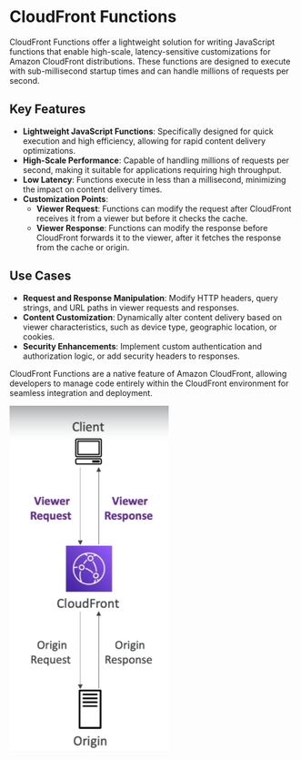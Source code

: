 # CloudFront Functions

CloudFront Functions offer a lightweight solution for writing JavaScript functions that enable high-scale, latency-sensitive customizations for Amazon CloudFront distributions. These functions are designed to execute with sub-millisecond startup times and can handle millions of requests per second.

## Key Features

- **Lightweight JavaScript Functions**: Specifically designed for quick execution and high efficiency, allowing for rapid content delivery optimizations.
- **High-Scale Performance**: Capable of handling millions of requests per second, making it suitable for applications requiring high throughput.
- **Low Latency**: Functions execute in less than a millisecond, minimizing the impact on content delivery times.
- **Customization Points**:
    - **Viewer Request**: Functions can modify the request after CloudFront receives it from a viewer but before it checks the cache.
    - **Viewer Response**: Functions can modify the response before CloudFront forwards it to the viewer, after it fetches the response from the cache or origin.

## Use Cases

- **Request and Response Manipulation**: Modify HTTP headers, query strings, and URL paths in viewer requests and responses.
- **Content Customization**: Dynamically alter content delivery based on viewer characteristics, such as device type, geographic location, or cookies.
- **Security Enhancements**: Implement custom authentication and authorization logic, or add security headers to responses.

CloudFront Functions are a native feature of Amazon CloudFront, allowing developers to manage code entirely within the CloudFront environment for seamless integration and deployment.

![CloudFront Functions](../resources/images/lambda/cloudfront-functions.png)